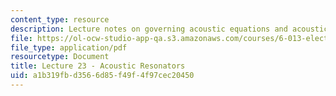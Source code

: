 ```yaml
---
content_type: resource
description: Lecture notes on governing acoustic equations and acoustic resonators.
file: https://ol-ocw-studio-app-qa.s3.amazonaws.com/courses/6-013-electromagnetics-and-applications-fall-2005/a1b319fbd3566d85f49f4f97cec20450_lec23.pdf
file_type: application/pdf
resourcetype: Document
title: Lecture 23 - Acoustic Resonators
uid: a1b319fb-d356-6d85-f49f-4f97cec20450
---
```

